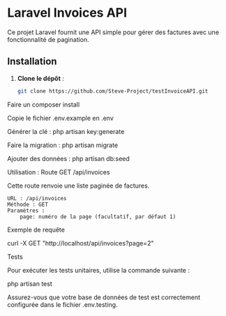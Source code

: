 # Laravel Invoices API

Ce projet Laravel fournit une API simple pour gérer des factures avec une fonctionnalité de pagination.

## Installation

1. **Clone le dépôt** :

   ```bash
   git clone https://github.com/Steve-Project/testInvoiceAPI.git


Faire un composer install

Copie le fichier .env.example en .env

Générer la clé : php artisan key:generate

Faire la migration : php artisan migrate

Ajouter des données : php artisan db:seed

Utilisation :
Route GET /api/invoices

Cette route renvoie une liste paginée de factures.

    URL : /api/invoices
    Méthode : GET
    Paramètres :
        page: numéro de la page (facultatif, par défaut 1)

Exemple de requête


curl -X GET "http://localhost/api/invoices?page=2"

Tests

Pour exécuter les tests unitaires, utilise la commande suivante :

php artisan test

Assurez-vous que votre base de données de test est correctement configurée dans le fichier .env.testing.
